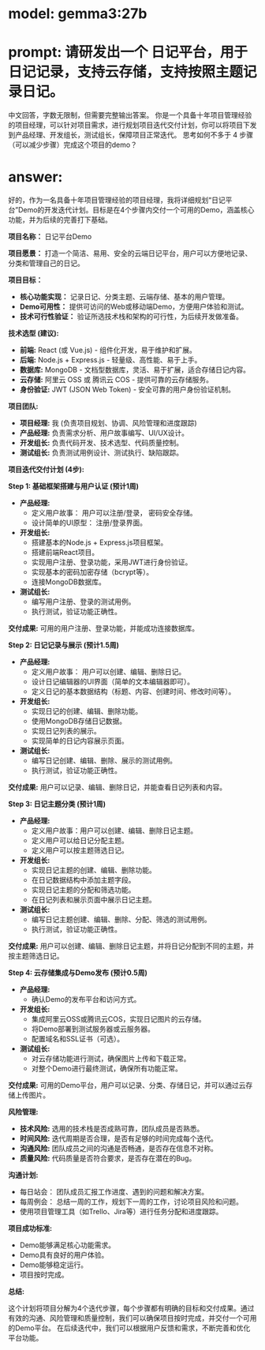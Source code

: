 # model: gemma3:27b
# prompt: 请研发出一个 日记平台，用于日记记录，支持云存储，支持按照主题记录日记。
中文回答，字数无限制，但需要完整输出答案。
你是一个具备十年项目管理经验的项目经理，可以针对项目需求，进行规划项目迭代交付计划，你可以将项目下发到产品经理、开发组长，测试组长，保障项目正常迭代。 思考如何不多于 4 步骤 （可以减少步骤）完成这个项目的demo？

# answer: 
 好的，作为一名具备十年项目管理经验的项目经理，我将详细规划“日记平台”Demo的开发迭代计划。目标是在4个步骤内交付一个可用的Demo，涵盖核心功能，并为后续的完善打下基础。

**项目名称：** 日记平台Demo

**项目愿景：** 打造一个简洁、易用、安全的云端日记平台，用户可以方便地记录、分类和管理自己的日记。

**项目目标：**

*   **核心功能实现：** 记录日记、分类主题、云端存储、基本的用户管理。
*   **Demo可用性：** 提供可访问的Web或移动端Demo，方便用户体验和测试。
*   **技术可行性验证：** 验证所选技术栈和架构的可行性，为后续开发做准备。

**技术选型 (建议):**

*   **前端:** React (或 Vue.js) - 组件化开发，易于维护和扩展。
*   **后端:** Node.js + Express.js - 轻量级、高性能、易于上手。
*   **数据库:** MongoDB - 文档型数据库，灵活、易于扩展，适合存储日记内容。
*   **云存储:** 阿里云 OSS 或 腾讯云 COS - 提供可靠的云存储服务。
*   **身份验证:** JWT (JSON Web Token) - 安全可靠的用户身份验证机制。

**项目团队:**

*   **项目经理:** 我 (负责项目规划、协调、风险管理和进度跟踪)
*   **产品经理:** 负责需求分析、用户故事编写、UI/UX设计。
*   **开发组长:** 负责代码开发、技术选型、代码质量控制。
*   **测试组长:** 负责测试用例设计、测试执行、缺陷跟踪。

**项目迭代交付计划 (4步):**

**Step 1: 基础框架搭建与用户认证 (预计1周)**

*   **产品经理:**
    *   定义用户故事： 用户可以注册/登录， 密码安全存储。
    *   设计简单的UI原型： 注册/登录界面。
*   **开发组长:**
    *   搭建基本的Node.js + Express.js项目框架。
    *   搭建前端React项目。
    *   实现用户注册、登录功能，采用JWT进行身份验证。
    *   实现基本的密码加密存储（bcrypt等）。
    *   连接MongoDB数据库。
*   **测试组长:**
    *   编写用户注册、登录的测试用例。
    *   执行测试，验证功能正确性。

**交付成果:** 可用的用户注册、登录功能，并能成功连接数据库。

**Step 2: 日记记录与展示 (预计1.5周)**

*   **产品经理:**
    *   定义用户故事： 用户可以创建、编辑、删除日记。
    *   设计日记编辑器的UI界面（简单的文本编辑器即可）。
    *   定义日记的基本数据结构（标题、内容、创建时间、修改时间等）。
*   **开发组长:**
    *   实现日记的创建、编辑、删除功能。
    *   使用MongoDB存储日记数据。
    *   实现日记列表的展示。
    *   实现简单的日记内容展示页面。
*   **测试组长:**
    *   编写日记创建、编辑、删除、展示的测试用例。
    *   执行测试，验证功能正确性。

**交付成果:** 用户可以记录、编辑、删除日记，并能查看日记列表和内容。

**Step 3: 日记主题分类 (预计1周)**

*   **产品经理:**
    *   定义用户故事：用户可以创建、编辑、删除日记主题。
    *   定义用户可以给日记分配主题。
    *   定义用户可以按主题筛选日记。
*   **开发组长:**
    *   实现日记主题的创建、编辑、删除功能。
    *   在日记数据结构中添加主题字段。
    *   实现日记主题的分配和筛选功能。
    *   在日记列表和展示页面中展示日记主题。
*   **测试组长:**
    *   编写日记主题创建、编辑、删除、分配、筛选的测试用例。
    *   执行测试，验证功能正确性。

**交付成果:** 用户可以创建、编辑、删除日记主题，并将日记分配到不同的主题，并按主题筛选日记。

**Step 4: 云存储集成与Demo发布 (预计0.5周)**

*   **产品经理:**
    *   确认Demo的发布平台和访问方式。
*   **开发组长:**
    *   集成阿里云OSS或腾讯云COS，实现日记图片的云存储。
    *   将Demo部署到测试服务器或云服务器。
    *   配置域名和SSL证书（可选）。
*   **测试组长:**
    *   对云存储功能进行测试，确保图片上传和下载正常。
    *   对整个Demo进行最终测试，确保所有功能正常。

**交付成果:** 可用的Demo平台，用户可以记录、分类、存储日记，并可以通过云存储上传图片。

**风险管理:**

*   **技术风险:** 选用的技术栈是否成熟可靠，团队成员是否熟悉。
*   **时间风险:** 迭代周期是否合理，是否有足够的时间完成每个迭代。
*   **沟通风险:** 团队成员之间的沟通是否畅通，是否存在信息不对称。
*   **质量风险:** 代码质量是否符合要求，是否存在潜在的Bug。

**沟通计划:**

*   每日站会： 团队成员汇报工作进度、遇到的问题和解决方案。
*   每周例会： 总结一周的工作，规划下一周的工作，讨论项目风险和问题。
*   使用项目管理工具（如Trello、Jira等）进行任务分配和进度跟踪。

**项目成功标准:**

*   Demo能够满足核心功能需求。
*   Demo具有良好的用户体验。
*   Demo能够稳定运行。
*   项目按时完成。

**总结:**

这个计划将项目分解为4个迭代步骤，每个步骤都有明确的目标和交付成果。通过有效的沟通、风险管理和质量控制，我们可以确保项目按时完成，并交付一个可用的Demo平台。 在后续迭代中，我们可以根据用户反馈和需求，不断完善和优化平台功能。


